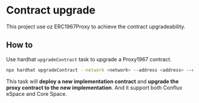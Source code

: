# Contract upgrade

This project use oz ERC1967Proxy to achieve the contract upgradeability.

## How to

Use hardhat `upgradeContract` task to upgrade a Proxy1967 contract.

```sh
npx hardhat upgradeContract --network <network> --address <address> --contract <impl-contract-name>
```

This task will **deploy a new implementation contract** and **upgrade the proxy contract to the new implementation**. And it support both Conflux eSpace and Core Space.